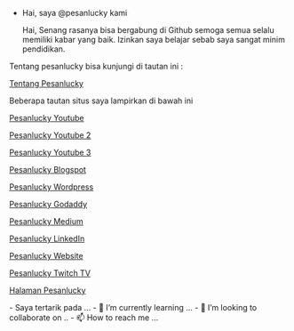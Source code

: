 - Hai, saya @pesanlucky
kami<p>Hai, Senang rasanya bisa bergabung di Github semoga semua selalu memiliki kabar yang baik. Izinkan saya belajar sebab saya sangat minim pendidikan.</p>
<p>Tentang pesanlucky bisa kunjungi di tautan ini :</p>
<p><a href="https://pesanlucky.wordpress.com/tentang-pesanlucky/" title="Tentang Pesanlucky">Tentang Pesanlucky</a>&nbsp;</p>
<p>Beberapa tautan situs saya lampirkan di bawah ini</p>
<p><a href="https://youtube.com/c/PesanluckyON" title="Pesanlucky Youtube 1" target="_blank">Pesanlucky Youtube</a>&nbsp;</p>
<p><a href="https://youtube.com/channel/UCa8GAjWIc88d4Fu-qdTm9JA" title="Pesanlucky Youtube 2" target="_blank">Pesanlucky Youtube 2</a>&nbsp;</p>
<p><a href="https://youtube.com/channel/UCPpdFctYBfdgoD6OgsDJKDA" title="Pesanlucky Youtube 3" target="_blank">Pesanlucky Youtube 3</a>&nbsp;</p>
<p><a href="https://pesanlucky.blogspot.com/?m=1" title="Pesanlucky Blogspot" target="_blank">Pesanlucky Blogspot</a>&nbsp;</p>
<p><a href="https://pesanlucky.wordpress.com/" title="Pesanlucky Wordpress" target="_blank">Pesanlucky Wordpress</a>&nbsp;</p>
<p><a href="https://pesanlucky.godaddysites.com/" title="Pesanlucky Godaddy" target="_blank">Pesanlucky Godaddy</a>&nbsp;</p>
<p><a href="https://pesanlucky.medium.com/" title="Pesanlucky Medium" target="_blank">Pesanlucky Medium</a>&nbsp;</p>
<p><a href="https://www.linkedin.com/in/pesanlucky" title="Pesanlucky LinkedIn" target="_blank">Pesanlucky LinkedIn</a>&nbsp;</p>
<p><a href="https://sites.google.com/view/pesanlucky/beranda" title="Pesanlucky Website" target="_blank">Pesanlucky Website</a>&nbsp;</p>
<p><a href="https://www.twitch.tv/pesanlucky" title="Pesanlucky Twitch TV" target="_blank">Pesanlucky Twitch TV</a></p>
<p><a href="https://desty.page/pesanlucky" title="Pesanlucky Page" target="_blank">Halaman Pesanlucky</a></p>
- Saya tertarik pada ...
- 🌱 I’m currently learning ...
- 💞️ I’m looking to collaborate on ..
- 📫 How to reach me ...

<!---
pesanlucky/pesanlucky is a ✨ special ✨ repository because its `README.md` (this file) appears on your GitHub profile.
You can click the Preview link to take a look at your changes.
--->
